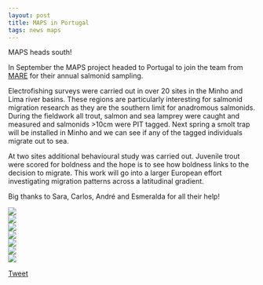 ```yaml
---
layout: post
title: MAPS in Portugal
tags: news maps
---
```


MAPS heads south!

<!--more-->

In September the MAPS project headed to Portugal to join the team from [MARE](https://www.mare-centre.pt/en) for their annual salmonid sampling.

Electrofishing surveys were carried out in over 20 sites in the Minho and Lima river basins. These regions are particularly interesting for salmonid migration research as they are the southern limit for anadromous salmonids. During the fieldwork all trout, salmon and sea lamprey were caught and measured and salmonids >10cm were PIT tagged. Next spring a smolt trap will be installed in Minho and we can see if any of the tagged individuals migrate out to sea.

At two sites additional behavioural study was carried out. Juvenile trout were scored for boldness and the hope is to see how boldness links to the decision to migrate. This work will go into a larger European effort investigating migration patterns across a latitudinal gradient.

Big thanks to Sara, Carlos, André and Esmeralda for all their help!


<div class="swiper">
  <div class="swiper-wrapper">
    <div class="swiper-slide">
      <img src="https://github.com/benediau/seg-gbg/assets/96004332/8ede9c59-529f-4a71-9314-a027bdf9f7b9" />
    </div>
    <div class="swiper-slide">
      <img src="https://github.com/benediau/seg-gbg/assets/96004332/b5ca6697-3375-4a6f-92fe-713e47124854" />
    </div>
    <div class="swiper-slide">
      <img src="https://github.com/benediau/seg-gbg/assets/96004332/2a56d69e-4387-47aa-a1de-fa3ec57d56c1" />
    </div>
    <div class="swiper-slide">
      <img src="https://github.com/benediau/seg-gbg/assets/96004332/ee5d46f9-4271-43e6-8ae5-cfba1e86a569" />
    </div>
    <div class="swiper-slide">
      <img src="https://github.com/benediau/seg-gbg/assets/96004332/7e7334c4-82a3-419c-b693-5846aa8f3608" />
    </div>
    <div class="swiper-slide">
      <img src="https://github.com/benediau/seg-gbg/assets/96004332/9243e5f9-a966-4d08-93e8-e12dcbbce68b" />
    </div>
    <div class="swiper-slide">
      <img src="https://github.com/benediau/seg-gbg/assets/96004332/9243e5f9-a966-4d08-93e8-e12dcbbce68b" />
    </div>
  </div>
  <div class="swiper-button-prev"></div>
  <div class="swiper-button-next"></div>
  <div class="swiper-pagination"></div>
</div>

<a href="https://twitter.com/share?ref_src=twsrc%5Etfw" class="twitter-share-button" data-show-count="false">Tweet</a><script async src="https://platform.twitter.com/widgets.js" charset="utf-8"></script>